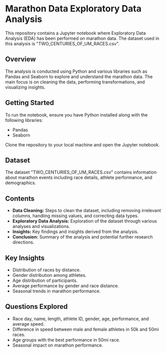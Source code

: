 # Marathon Data Exploratory Data Analysis

This repository contains a Jupyter notebook where Exploratory Data Analysis (EDA) has been performed on marathon data. The dataset used in this analysis is "TWO_CENTURIES_OF_UM_RACES.csv".

## Overview

The analysis is conducted using Python and various libraries such as Pandas and Seaborn to explore and understand the marathon data. The main focus is on cleaning the data, performing transformations, and visualizing insights.

## Getting Started

To run the notebook, ensure you have Python installed along with the following libraries:

- Pandas
- Seaborn

Clone the repository to your local machine and open the Jupyter notebook.

## Dataset

The dataset "TWO_CENTURIES_OF_UM_RACES.csv" contains information about marathon events including race details, athlete performance, and demographics.

## Contents

- **Data Cleaning:** Steps to clean the dataset, including removing irrelevant columns, handling missing values, and correcting data types.
- **Exploratory Data Analysis:** Exploration of the dataset through various analyses and visualizations.
- **Insights:** Key findings and insights derived from the analysis.
- **Conclusion:** Summary of the analysis and potential further research directions.

## Key Insights

- Distribution of races by distance.
- Gender distribution among athletes.
- Age distribution of participants.
- Average performance by gender and race distance.
- Seasonal trends in marathon performance.

## Questions Explored

- Race day, name, length, athlete ID, gender, age, performance, and average speed.
- Difference in speed between male and female athletes in 50k and 50mi races.
- Age groups with the best performance in 50mi race.
- Seasonal impact on marathon performance.
